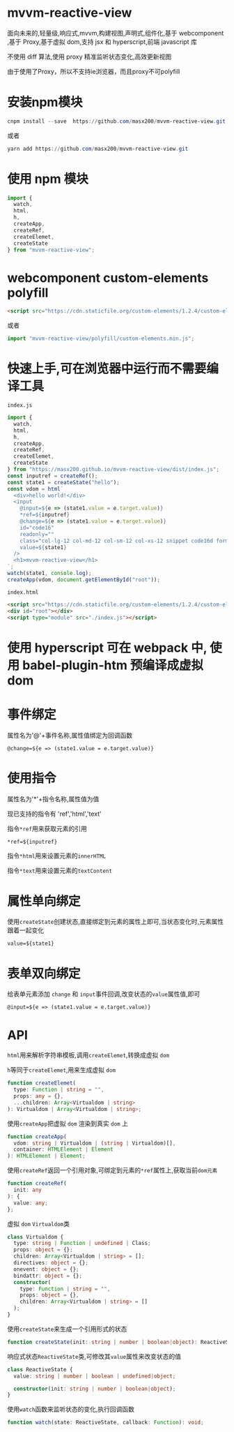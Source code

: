 # mvvm-reactive-view

面向未来的,轻量级,响应式,mvvm,构建视图,声明式,组件化,基于 webcomponent ,基于 Proxy,基于虚拟 dom,支持 jsx 和 hyperscript,前端 javascript 库

不使用 diff 算法,使用 proxy 精准监听状态变化,高效更新视图

由于使用了Proxy，所以不支持ie浏览器，而且proxy不可polyfill

# 安装npm模块

```powershell
cnpm install --save  https://github.com/masx200/mvvm-reactive-view.git
```

或者

```powershell
yarn add https://github.com/masx200/mvvm-reactive-view.git
```

# 使用 npm 模块

```js
import {
  watch,
  html,
  h,
  createApp,
  createRef,
  createElemet,
  createState
} from "mvvm-reactive-view";
```

# webcomponent custom-elements polyfill

```html
<script src="https://cdn.staticfile.org/custom-elements/1.2.4/custom-elements.min.js"></script>
```

或者

```js
import "mvvm-reactive-view/polyfill/custom-elements.min.js";
```

# 快速上手,可在浏览器中运行而不需要编译工具

`index.js`

```js
import {
  watch,
  html,
  h,
  createApp,
  createRef,
  createElemet,
  createState
} from "https://masx200.github.io/mvvm-reactive-view/dist/index.js";
const inputref = createRef();
const state1 = createState("hello");
const vdom = html`
  <div>hello world!</div>
  <input
    @input=${e => (state1.value = e.target.value)}
    *ref=${inputref}
    @change=${e => (state1.value = e.target.value)}
    id="code16"
    readonly=""
    class="col-lg-12 col-md-12 col-sm-12 col-xs-12 snippet code16d form-control"
    value=${state1}
  />
  <h1>mvvm-reactive-view</h1>
`;
watch(state1, console.log);
createApp(vdom, document.getElementById("root"));
```

`index.html`

```html
<script src="https://cdn.staticfile.org/custom-elements/1.2.4/custom-elements.min.js"></script>
<div id="root"></div>
<script type="module" src="./index.js"></script>
```

# 使用 hyperscript 可在 webpack 中, 使用 babel-plugin-htm 预编译成虚拟 dom

# 事件绑定

属性名为'@'+事件名称,属性值绑定为回调函数

`@change=${e => (state1.value = e.target.value)}`

# 使用指令

属性名为'\*'+指令名称,属性值为值

现已支持的指令有 'ref','html','text'

指令`*ref`用来获取元素的引用

`*ref=${inputref}`

指令`*html`用来设置元素的`innerHTML`

指令`*text`用来设置元素的`textContent`

# 属性单向绑定

使用`createState`创建状态,直接绑定到元素的属性上即可,当状态变化时,元素属性跟着一起变化

`value=${state1}`

# 表单双向绑定

给表单元素添加 `change` 和 `input`事件回调,改变状态的`value`属性值,即可

`@input=${e => (state1.value = e.target.value)}`


# API

`html`用来解析字符串模板,调用`createElemet`,转换成虚拟 `dom`

`h`等同于`createElemet`,用来生成虚拟 `dom`

```ts
function createElemet(
  type: Function | string = "",
  props: any = {},
  ...children: Array<Virtualdom | string>
): Virtualdom | Array<Virtualdom | string>;
```

使用`createApp`把虚拟 `dom` 渲染到真实 `dom` 上

```ts
function createApp(
  vdom: string | Virtualdom | (string | Virtualdom)[],
  container: HTMLElement | Element
): HTMLElement | Element;
```

使用`createRef`返回一个引用对象,可绑定到元素的`*ref`属性上,获取当前`dom元素`

```ts
function createRef(
  init: any
): {
  value: any;
};
```

虚拟 `dom` `Virtualdom`类

```ts
class Virtualdom {
  type: string | Function | undefined | Class;
  props: object = {};
  children: Array<Virtualdom | string> = [];
  directives: object = {};
  onevent: object = {};
  bindattr: object = {};
  constructor(
    type: Function | string = "",
    props: object = {},
    children: Array<Virtualdom | string> = []
  );
}
```

使用`createState`来生成一个引用形式的状态

```ts
function createState(init: string | number | boolean|object): ReactiveState;
```

响应式状态`ReactiveState`类,可修改其`value`属性来改变状态的值

```ts
class ReactiveState {
  value: string | number | boolean | undefined|object;

  constructor(init: string | number | boolean|object);
}
```

使用`watch`函数来监听状态的变化,执行回调函数

```ts
function watch(state: ReactiveState, callback: Function): void;
```
